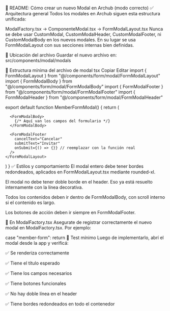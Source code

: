 🧩 README: Cómo crear un nuevo Modal en Archub (modo correcto)
✅ Arquitectura general
Todos los modales en Archub siguen esta estructura unificada:

ModalFactory.tsx → ComponenteModal.tsx → FormModalLayout.tsx
Nunca se debe usar CustomModal, CustomModalHeader, CustomModalFooter, ni CustomModalBody en los nuevos modales.
En su lugar se usa FormModalLayout con sus secciones internas bien definidas.

📁 Ubicación del archivo
Guardar el nuevo archivo en: src/components/modal/modals

🧱 Estructura mínima del archivo de modal
tsx
Copiar
Editar
import { FormModalLayout } from "@/components/form/modal/FormModalLayout"
import { FormModalBody } from "@/components/form/modal/FormModalBody"
import { FormModalFooter } from "@/components/form/modal/FormModalFooter"
import { FormModalHeader } from "@/components/form/modal/FormModalHeader"

export default function MemberFormModal() {
  return (
    <FormModalLayout>
      <FormModalHeader title="Invitar Miembro" />

      <FormModalBody>
        {/* Aquí van los campos del formulario */}
      </FormModalBody>

      <FormModalFooter
        cancelText="Cancelar"
        submitText="Invitar"
        onSubmit={() => {}} // reemplazar con la función real
      />
    </FormModalLayout>
  )
}
✅ Estilos y comportamiento
El modal entero debe tener bordes redondeados, aplicados en FormModalLayout.tsx mediante rounded-xl.

El modal no debe tener doble borde en el header. Eso ya está resuelto internamente con la línea decorativa.

Todos los contenidos deben ir dentro de FormModalBody, con scroll interno si el contenido es largo.

Los botones de acción deben ir siempre en FormModalFooter.

🔁 En ModalFactory.tsx
Asegurate de registrar correctamente el nuevo modal en ModalFactory.tsx. Por ejemplo:

case "member-form":
  return <MemberFormModal />
🧪 Test mínimo
Luego de implementarlo, abrí el modal desde la app y verificá:

✅ Se renderiza correctamente

✅ Tiene el título esperado

✅ Tiene los campos necesarios

✅ Tiene botones funcionales

✅ No hay doble línea en el header

✅ Tiene bordes redondeados en todo el contenedor